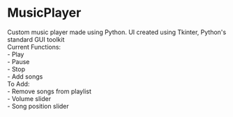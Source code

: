 # MusicPlayer
Custom music player made using Python. UI created using Tkinter, Python's standard GUI toolkit  
Current Functions:  
      - Play  
      - Pause  
      - Stop  
      - Add songs  
To Add:  
      - Remove songs from playlist  
      - Volume slider  
      - Song position slider  
